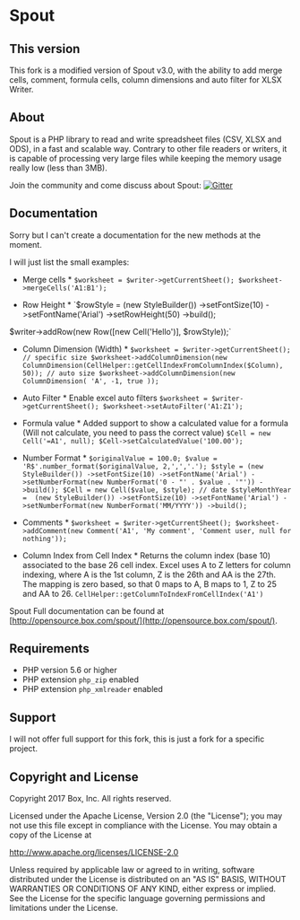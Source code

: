 # Spout

## This version

This fork is a modified version of Spout v3.0, with the ability to add merge cells, comment, formula cells, column dimensions and auto filter for XLSX Writer.

## About

Spout is a PHP library to read and write spreadsheet files (CSV, XLSX and ODS), in a fast and scalable way.
Contrary to other file readers or writers, it is capable of processing very large files while keeping the memory usage really low (less than 3MB).

Join the community and come discuss about Spout: [![Gitter](https://badges.gitter.im/Join%20Chat.svg)](https://gitter.im/box/spout?utm_source=badge&utm_medium=badge&utm_campaign=pr-badge)


## Documentation

Sorry but I can't create a documentation for the new methods at the moment.

I will just list the small examples:

* Merge cells *
`$worksheet = $writer->getCurrentSheet();
$worksheet->mergeCells('A1:B1');`

* Row Height *
`$rowStyle = (new StyleBuilder())
    ->setFontSize(10)
    ->setFontName('Arial')
    ->setRowHeight(50)
    ->build();

$writer->addRow(new Row([new Cell('Hello')], $rowStyle));`

* Column Dimension (Width) *
`$worksheet = $writer->getCurrentSheet();
// specific size
$worksheet->addColumnDimension(new ColumnDimension(CellHelper::getCellIndexFromColumnIndex($Column), 50));
// auto size
$worksheet->addColumnDimension(new ColumnDimension(
                'A',
                -1,
                true
            ));`

* Auto Filter *
Enable excel auto filters
`$worksheet = $writer->getCurrentSheet();
$worksheet->setAutoFilter('A1:Z1');`

* Formula value *
Added support to show a calculated value for a formula (Will not calculate, you need to pass the correct value)
`
$Cell = new Cell('=A1', null);
$Cell->setCalculatedValue('100.00');
`

* Number Format *
`$originalValue = 100.0;
$value = 'R$'.number_format($originalValue, 2,',','.');
$style = (new StyleBuilder())
        ->setFontSize(10)
        ->setFontName('Arial')
        ->setNumberFormat(new NumberFormat('0 - "' . $value . '"'))
        ->build();
$Cell = new Cell($value, $style);
// date
$styleMonthYear =  (new StyleBuilder())
    ->setFontSize(10)
    ->setFontName('Arial')
    ->setNumberFormat(new NumberFormat('MM/YYYY'))
    ->build();`

* Comments *
`$worksheet = $writer->getCurrentSheet();
$worksheet->addComment(new Comment('A1', 'My comment', 'Comment user, null for nothing'));`

* Column Index from Cell Index *
Returns the column index (base 10) associated to the base 26 cell index.
Excel uses A to Z letters for column indexing, where A is the 1st column,
Z is the 26th and AA is the 27th.
The mapping is zero based, so that 0 maps to A, B maps to 1, Z to 25 and AA to 26.
`CellHelper::getColumnToIndexFromCellIndex('A1')`



Spout Full documentation can be found at [http://opensource.box.com/spout/](http://opensource.box.com/spout/).


## Requirements

* PHP version 5.6 or higher
* PHP extension `php_zip` enabled
* PHP extension `php_xmlreader` enabled

## Support

I will not offer full support for this fork, this is just a fork for a specific project.

## Copyright and License

Copyright 2017 Box, Inc. All rights reserved.

Licensed under the Apache License, Version 2.0 (the "License");
you may not use this file except in compliance with the License.
You may obtain a copy of the License at

   http://www.apache.org/licenses/LICENSE-2.0

Unless required by applicable law or agreed to in writing, software
distributed under the License is distributed on an "AS IS" BASIS,
WITHOUT WARRANTIES OR CONDITIONS OF ANY KIND, either express or implied.
See the License for the specific language governing permissions and
limitations under the License.
